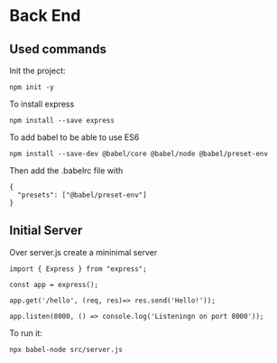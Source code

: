 # Back End

## Used commands

Init the project:

```
npm init -y
```

To install express

```
npm install --save express
````

To add babel to be able to use ES6

```
npm install --save-dev @babel/core @babel/node @babel/preset-env
```

Then add the .babelrc file with

```
{
  "presets": ["@babel/preset-env"]
}
```

## Initial Server

Over server.js create a mininimal server

```
import { Express } from "express";

const app = express();

app.get('/hello', (req, res)=> res.send('Hello!'));

app.listen(8000, () => console.log('Listeningn on port 8000'));
```

To run it:

```
npx babel-node src/server.js
```